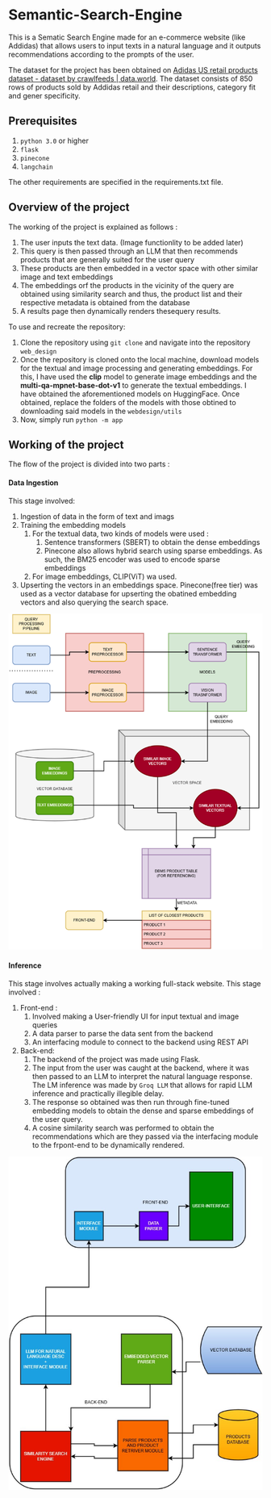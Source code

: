 # Semantic-Search-Engine

This is a Sematic Search Engine made for an e-commerce website (like Addidas) that allows users to input texts in a natural language and it outputs recommendations according to the prompts of the user. 

The dataset for the project has been obtained on [Adidas US retail products dataset - dataset by crawlfeeds | data.world](https://data.world/crawlfeeds/adidas-us-retail-products-dataset). The dataset consists of 850 rows of products sold by Addidas retail and their descriptions, category fit and gener specificity.

## Prerequisites

1. `python 3.0` or higher
2. `flask`
3. `pinecone`
4. `langchain`

The other requirements are specified in the requirements.txt file.

## Overview of the project

The working of the project is explained as follows : 

1. The user inputs the text data. (Image functionlity to be added later)
2. This query is then passed through an LLM that then recommends products that are generally suited for the user query
3. These products are then embedded in a vector space with other similar image and text embeddings
4. The embeddings orf the products in the vicinity of the query are obtained using similarity search and thus, the product list and their respective metadata is obtained from the database
5. A results page then dynamically renders thesequery results.

To use and recreate the repository:

1. Clone the repository using `git clone` and navigate into the repository `web_design`
2. Once the repository is cloned onto the local machine, download models for the textual and image processing and generating embeddings. For this, I have used the **clip** model to generate image embeddings and the **multi-qa-mpnet-base-dot-v1** to generate the textual embeddings. I have obtained the aforementioned models on HuggingFace. Once obtained, replace the folders of the models with those obtined to downloading said models in the `webdesign/utils`
3. Now, simply run `python -m app`

## Working of the project

The flow of the project is divided into two parts : 

#### Data Ingestion

This stage involved:

1. Ingestion of data in the form of text and imags
2. Training the embedding models
   1. For the textual data, two kinds of models were used :
      1. Sentence transformers (SBERT) to obtain the dense embeddings
      2. Pinecone also allows hybrid search using sparse embeddings. As such, the BM25 encoder was used to encode sparse embeddings
   2. For image embeddings, CLIP(ViT) wa used.
3. Upserting the vectors in an embeddings space. Pinecone(free tier) was used as a vector database for upserting the obatined embedding vectors and also querying the search space.

![1721504162045](image/README/1721504162045.png)

#### Inference

This stage involves actually making a working full-stack website. This stage involved : 

1. Front-end :
   1. Involved making a User-friendly UI for input textual and image queries
   2. A data parser to parse the data sent from the backend
   3. An interfacing module to connect to the backend using REST API
2. Back-end:
   1. The backend of the project was made using Flask.
   2. The input from the user was caught at the backend, where it was then passed to an LLM to interpret the natural language response. The LM inference was made by `Groq LLM` that allows for rapid LLM inference and practically illegible delay.
   3. The response so obtained was then run through fine-tuned embedding models to obtain the dense and sparse embeddings of the user query.
   4. A cosine similarity search was performed to obtain the recommendations which are they passed via the interfacing module to the frpont-end to be dynamically rendered.

![1721504184016](image/README/1721504184016.png)
